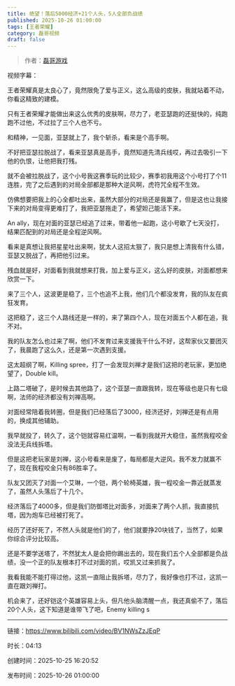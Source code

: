```yaml
---
title: 绝望！落后5000经济+21个人头，5人全部负战绩
published: 2025-10-26 01:00:00
tags: [王者荣耀]
category: 磊哥视频
draft: false
---
```



> 作者：[磊哥游戏](https://space.bilibili.com/268941858)

视频字幕：

王者荣耀真是太良心了，竟然限免了爱与正义，这么高级的皮肤，我就站着不动，你看这精致的建模。

只有王者荣耀才能做出来这么优秀的皮肤啊，尽力了，老亚瑟跑的还挺快的，纯跑跑不过他，不过拉了三个人也不亏。

和精神，一见面，亚瑟就上了，我个斩杀，看来是个高手啊。

不好把亚瑟拉脱战了，看来亚瑟真是高手，竟然知道先清兵线哎，再过去吸引一下他的仇恨，让他把我打残。

就不会被拉脱战了，这个小号我这赛季玩的比较少，赛季初我用这个小号打了个11连胜，完了之后遇到的对局全部都是那种大逆风啊，虎符咒全程不生效。

仿佛想要把我上的心全都吐出来，虽然大部分的对局还是我赢了，但是这也让我接下来的对局变得更难打了，我把亚瑟拖走了，希望妲己能活下来。

An ally，现在对面的亚瑟已经追了过来，带着他一起跑，这小号歇了七天没打，结果匹配到的对局还是全程逆风啊。

看来是真想让我把星星吐出来啊，犹太人这招太狠了，我只是想上清我有什么错，亚瑟又脱战了，再把他引过来。

残血就是好，对面看到我就想来打我，加上爱与正义，这么好的皮肤，对面都想来欣赏一下。

来了三个人，这波更是稳了，三个也追不上我，他们几个都没发育，我的队友在疯狂发育。

这把稳了，这三个人路线还是一样的，来了第四个人，现在对面五个人都在追，我不对。

我的队友怎么也过来了啊，他们不发育过来支援我干什么不好，这帮家伙又要团灭了，我晨跑了这么久，还是第一次遇到支援。

这太超纲了啊，Killing spree，打了一会发现刘禅才是我们这把的老玩家，更加绝望了，Double kill。

上路二塔破了，是时候去其他路了，这个亚瑟一直跟我转，现在等级也是只有七级啊，法师的经济都没有刘禅高啊。

对面经常陪着我转圈，但是我们已经落后了3000，经济还好，刘禅还是有点用的，换成其他辅助。

我早就投了，转久了，这个铠就容易红温啊，一看到我就开大稳住，虽然我程咬金没法无兵线拆塔。

但是这把老玩家是刘禅，这小号看来是废了，每局都是大逆风，我不发力就赢不了，现在我程咬金只有86胜率了。

队友又团灭了对面一个艾琳，一个铠，两个轮椅英雄，我一程咬金一靠近就蒸发了，虽然人头落后了十几个。

经济落后了4000多，但是我们防御塔比对面多，对面来了两个人抓，我直接抗塔，因为炮车已经被打死了。

经历了还好死了，不然人头就是他们的了，他们就要挣20块钱了，当然了，如果你综合评分比较高。

还是不要学送塔了，不然犹太人是会把你踢出去的，现在我们五个人全部都是负战绩，没一个正的队友根本打不过对面的凯，哎凯又过来抓我了。

我看我能不能打得过他，这凯一直阻止我拆塔，尽力了，我好像也打不过，这凯一直在跟刘禅打。

机会来了，还好铠这个英雄容易上头，但凡他头脑清醒一点，我还真偷不了，落后20个人头，这下知道是谁带飞了吧，Enemy killing s

---

链接：https://www.bilibili.com/video/BV1NWsZzJEqP

时长：04:13

创建时间：2025-10-25 16:20:52

发布时间：2025-10-26 01:00:00
